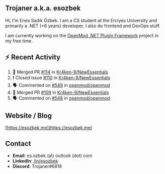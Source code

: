 ##  Trojaner a.k.a. esozbek
Hi, I'm Enes Sadık Özbek. I am a CS student at the Erciyes University and primarily a .NET (+6 years) developer. I also do frontend and DevOps stuff.

I am currently working on the [OpenMod .NET Plugin Framework](https://github.com/openmod/openmod) project in my free time. 

## :zap: Recent Activity

<!--START_SECTION:activity-->
1. 🎉 Merged PR [#114](https://github.com/Kr4ken-9/NewEssentials/pull/114) in [Kr4ken-9/NewEssentials](https://github.com/Kr4ken-9/NewEssentials)
2. ❗️ Closed issue [#110](https://github.com/Kr4ken-9/NewEssentials/issues/110) in [Kr4ken-9/NewEssentials](https://github.com/Kr4ken-9/NewEssentials)
3. 🗣 Commented on [#549](https://github.com/openmod/openmod/issues/549) in [openmod/openmod](https://github.com/openmod/openmod)
4. 🎉 Merged PR [#109](https://github.com/Kr4ken-9/NewEssentials/pull/109) in [Kr4ken-9/NewEssentials](https://github.com/Kr4ken-9/NewEssentials)
5. 🗣 Commented on [#548](https://github.com/openmod/openmod/issues/548) in [openmod/openmod](https://github.com/openmod/openmod)
<!--END_SECTION:activity-->

## Website / Blog
[https://esozbek.me](https://esozbek.me)

## Contact
- **Email**: es.ozbek (at) outlook (dot) com
- **LinkedIn**: [/in/esozbek](https://linkedin.com/in/esozbek)
- **Discord**: Trojaner#6818
